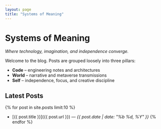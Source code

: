 ```yaml
---
layout: page
title: "Systems of Meaning"
---
```


# Systems of Meaning
*Where technology, imagination, and independence converge.*

Welcome to the blog. Posts are grouped loosely into three pillars:
- **Code** – engineering notes and architectures
- **World** – narrative and metaverse transmissions
- **Self** – independence, focus, and creative discipline

## Latest Posts
{% for post in site.posts limit:10 %}
- [{{ post.title }}]({{ post.url }}) — *{{ post.date | date: "%b %d, %Y" }}*
{% endfor %}
